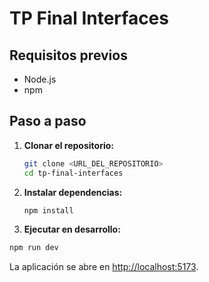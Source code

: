 # TP Final Interfaces

## Requisitos previos

- Node.js
- npm

## Paso a paso

1. **Clonar el repositorio:**

   ```bash
   git clone <URL_DEL_REPOSITORIO>
   cd tp-final-interfaces
   ```

2. **Instalar dependencias:**

   ```bash
   npm install
   ```

3. **Ejecutar en desarrollo:**

```bash
npm run dev
```

La aplicación se abre en [http://localhost:5173](http://localhost:5173).